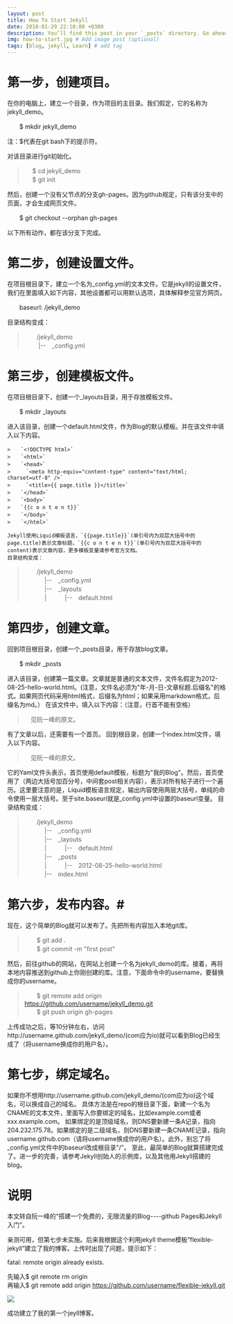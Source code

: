 ```yaml
---
layout: post
title: How To Start Jekyll
date: 2018-01-29 22:10:00 +0300
description: You’ll find this post in your `_posts` directory. Go ahead and edit it and re-build the site to see your changes. # Add post description (optional)
img: how-to-start.jpg # Add image post (optional)
tags: [blog, jekyll, Learn] # add tag
---
```


# 第一步，创建项目。 #

在你的电脑上，建立一个目录，作为项目的主目录。我们假定，它的名称为jekyll_demo。

　　$ mkdir jekyll_demo  

注：$代表在git bash下的提示符。

对该目录进行git初始化。

>　 $ cd jekyll_demo  
>　 $ git init

然后，创建一个没有父节点的分支gh-pages。因为github规定，只有该分支中的页面，才会生成网页文件。

　　$ git checkout --orphan gh-pages

以下所有动作，都在该分支下完成。

# 第二步，创建设置文件。 #

在项目根目录下，建立一个名为_config.yml的文本文件。它是jekyll的设置文件，我们在里面填入如下内容，其他设置都可以用默认选项，具体解释参见官方网页。

　　baseurl: /jekyll_demo

目录结构变成：

>　　/jekyll_demo  
>　　  |--　_config.yml

# 第三步，创建模板文件。 #

在项目根目录下，创建一个_layouts目录，用于存放模板文件。

　　$ mkdir _layouts

进入该目录，创建一个default.html文件，作为Blog的默认模板。并在该文件中填入以下内容。  
```
>　　`<!DOCTYPE html>`  
>　　`<html>`  
>　　`<head>`  
>　　　`<meta http-equiv="content-type" content="text/html; charset=utf-8" />`  
>　　　`<title>{{ page.title }}</title>`  
>　　`</head>`  
>　　`<body>`  
>　　`{{c o n t e n t}}`  
>　　`</body>`  
>　　`</html>`

Jekyll使用Liquid模板语言，`{{page.title}}`(单引号内为双层大括号中的page.title)表示文章标题，`{{c o n t e n t}}`(单引号内为双层大括号中的content)表示文章内容，更多模板变量请参考官方文档。
目录结构变成：
```
>　　/jekyll_demo  
>　　 　|--　_config.yml  
>　　 　|--　_layouts  
>　　 　|　　　|--　default.html  


# 第四步，创建文章。 #

回到项目根目录，创建一个_posts目录，用于存放blog文章。

　　$ mkdir _posts

进入该目录，创建第一篇文章。文章就是普通的文本文件，文件名假定为2012-08-25-hello-world.html。(注意，文件名必须为"年-月-日-文章标题.后缀名"的格式。如果网页代码采用html格式，后缀名为html；如果采用markdown格式，后缀名为md。）
在该文件中，填入以下内容：（注意，行首不能有空格） 


>　见阮一峰的原文。　

 
有了文章以后，还需要有一个首页。
回到根目录，创建一个index.html文件，填入以下内容。


>　见阮一峰的原文。



它的Yaml文件头表示，首页使用default模板，标题为"我的Blog"。然后，首页使用了（两边大括号加百分号，中间套post相关内容），表示对所有帖子进行一个遍历。这里要注意的是，Liquid模板语言规定，输出内容使用两层大括号，单纯的命令使用一层大括号。至于site.baseurl就是_config.yml中设置的baseurl变量。
目录结构变成：

>　　/jekyll_demo    
>　　 　|--　_config.yml    
>　　 　|--　_layouts    
>　　 　|　　　|--　default.html    
>　　 　|--　_posts      
>　　 　|　　　|--　2012-08-25-hello-world.html      
>　　 　|--　index.html  

# 第六步，发布内容。#

现在，这个简单的Blog就可以发布了。先把所有内容加入本地git库。

>　　$ git add .  
>　　$ git commit -m "first post"

然后，前往github的网站，在网站上创建一个名为jekyll_demo的库。接着，再将本地内容推送到github上你刚创建的库。注意，下面命令中的username，要替换成你的username。

>　　$ git remote add origin https://github.com/username/jekyll_demo.git  
>　　$ git push origin gh-pages

上传成功之后，等10分钟左右，访问http://username.github.com/jekyll_demo/(com应为io)就可以看到Blog已经生成了（将username换成你的用户名）。

# 第七步，绑定域名。 #

如果你不想用http://username.github.com/jekyll_demo/(com应为io)这个域名，可以换成自己的域名。
具体方法是在repo的根目录下面，新建一个名为CNAME的文本文件，里面写入你要绑定的域名，比如example.com或者xxx.example.com。
如果绑定的是顶级域名，则DNS要新建一条A记录，指向204.232.175.78。如果绑定的是二级域名，则DNS要新建一条CNAME记录，指向username.github.com（请将username换成你的用户名）。此外，别忘了将_config.yml文件中的baseurl改成根目录"/"。
至此，最简单的Blog就算搭建完成了。进一步的完善，请参考Jekyll创始人的示例库，以及其他用Jekyll搭建的blog。

# 说明 #

本文转自阮一峰的“搭建一个免费的，无限流量的Blog----github Pages和Jekyll入门”。

亲测可用，但第七步未实施。后来我根据这个利用jekyll theme模板“flexible-jekyll”建立了我的博客。上传时出现了问题，提示如下：

fatal: remote origin already exists.

先输入$ git remote rm origin  
再输入$ git remote add origin https://github.com/username/flexible-jekyll.git  

![]({{site.baseurl}}/assets/img/20180129202124.png)

成功建立了我的第一个jeyll博客。